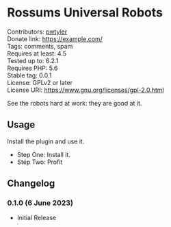 # Rossums Universal Robots
Contributors: [pwtyler](https://profiles.wordpress.org/pwtyler)  
Donate link: https://example.com/  
Tags: comments, spam  
Requires at least: 4.5  
Tested up to: 6.2.1  
Requires PHP: 5.6  
Stable tag: 0.0.1  
License: GPLv2 or later  
License URI: https://www.gnu.org/licenses/gpl-2.0.html

See the robots hard at work: they are good at it.

## Usage
Install the plugin and use it.
* Step One: Install it.
* Step Two: Profit
## Changelog

### 0.1.0 (6 June 2023)
* Initial Release